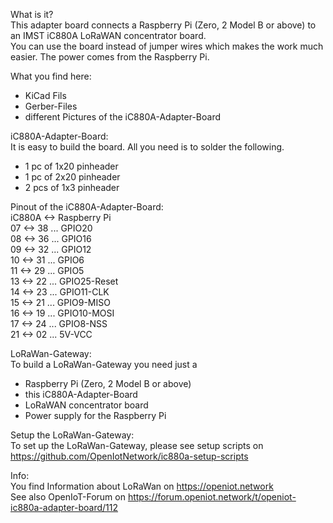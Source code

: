 What is it?  
This adapter board connects a Raspberry Pi (Zero, 2 Model B or above) to an IMST iC880A LoRaWAN concentrator board.  
You can use the board instead of jumper wires which makes the work much easier. The power comes from the Raspberry Pi.

What you find here:
- KiCad Fils  
- Gerber-Files  
- different Pictures of the iC880A-Adapter-Board  

iC880A-Adapter-Board:  
It is easy to build the board. All you need is to solder the following.
- 1 pc of 1x20 pinheader  
- 1 pc of 2x20 pinheader
- 2 pcs of 1x3 pinheader

Pinout of the iC880A-Adapter-Board:  
iC880A <-> Raspberry Pi  
    07 <-> 38 ... GPIO20  
    08 <-> 36 ... GPIO16  
    09 <-> 32 ... GPIO12  
    10 <-> 31 ... GPIO6  
    11 <-> 29 ... GPIO5  
    13 <-> 22 ... GPIO25-Reset  
    14 <-> 23 ... GPIO11-CLK  
    15 <-> 21 ... GPIO9-MISO  
    16 <-> 19 ... GPIO10-MOSI  
    17 <-> 24 ... GPIO8-NSS  
    21 <-> 02 ... 5V-VCC  

LoRaWan-Gateway:  
To build a LoRaWan-Gateway you need just a 
- Raspberry Pi (Zero, 2 Model B or above)
- this iC880A-Adapter-Board
- LoRaWAN concentrator board
- Power supply for the Raspberry Pi

Setup the LoRaWan-Gateway:  
To set up the LoRaWan-Gateway, please see setup scripts on https://github.com/OpenIotNetwork/ic880a-setup-scripts

Info:  
You find Information about LoRaWan on https://openiot.network  
See also OpenIoT-Forum on https://forum.openiot.network/t/openiot-ic880a-adapter-board/112  


